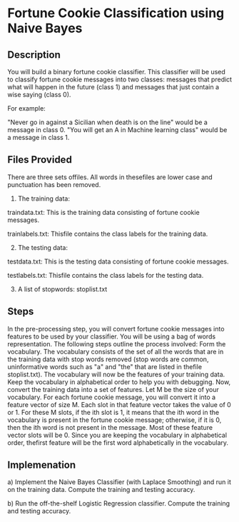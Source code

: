 # Fortune Cookie Classification using Naive Bayes

## Description

You will build a binary fortune cookie classifier. This classifier will be used to classify fortune cookie messages into two classes: messages that predict what will happen in the future (class 1) and messages that just contain a wise saying (class 0). 

For example:

"Never go in against a Sicilian when death is on the line" would be a message in class 0.
"You will get an A in Machine learning class" would be a message in class 1.

## Files Provided 

There are three sets offiles. All words in thesefiles are lower case and
punctuation has been removed.

1) The training data:

traindata.txt: This is the training data consisting of fortune cookie messages.

trainlabels.txt: Thisfile contains the class labels for the training data.

2) The testing data:

testdata.txt: This is the testing data consisting of fortune cookie messages.

testlabels.txt: Thisfile contains the class labels for the testing data.

3) A list of stopwords: stoplist.txt

## Steps

In the pre-processing step, you will convert fortune cookie messages into features to be used by your classifier. You will be using a bag of words representation. The following steps outline the process involved: Form the vocabulary. The vocabulary consists of the set of all the words that are in the training data with stop words removed (stop words are common, uninformative words such as "a" and "the" that are listed in thefile stoplist.txt). The vocabulary will now be the features of your training data. Keep the vocabulary in alphabetical order to help you with debugging. Now, convert the training data into a set of features. Let M be the size of your vocabulary. For each fortune cookie message, you will convert it into a feature vector of size M. Each slot in that feature vector takes the value of 0 or 1. For these M slots, if the ith slot is 1, it means that the ith word in the vocabulary is present in the fortune cookie message; otherwise, if it is 0, then the ith word is not present in the message. Most of these feature vector slots will be 0. Since you are keeping the vocabulary in alphabetical order, thefirst feature will be the first word alphabetically in the vocabulary.

## Implemenation

a) Implement the Naive Bayes Classifier (with Laplace Smoothing) and run it on the training
data. Compute the training and testing accuracy.

b) Run the off-the-shelf Logistic Regression classifier. Compute the training and testing accuracy.